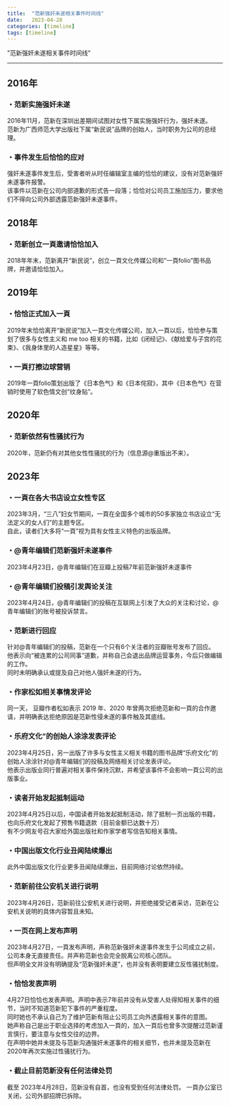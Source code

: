 ```yaml
---
title:  "范新强奸未遂相关事件时间线"
date:   2023-04-28
categories: [timeline]
tags: [timeline]
---
```


<summary>"范新强奸未遂相关事件时间线"</summary>

---


## 2016年 ##
### ・范新实施强奸未遂<br>
2016年11月，范新在深圳出差期间试图对女性下属实施强奸行为，强奸未遂。<br>范新为广⻄师范大学出版社下属“新⺠说”品牌的创始人，当时职务为公司的总经理。<br>
### ・事件发生后恰恰的应对<br>
强奸未遂事件发生后，受害者听从时任编辑室主编的恰恰的建议，没有对范新强奸未遂事件报警。<br>该事件以范新在公司内部道歉的形式告一段落；恰恰对公司员工施加压力，要求他们不得向公司外部透露范新强奸未遂事件。<br>
## 2018年 ##
### ・范新创立一頁邀请恰恰加入<br>
2018年年末，范新离开“新民说”，创立一頁文化传媒公司和”一頁folio”图书品牌，并邀请恰恰加入。<br>
## 2019年 ##
### ・恰恰正式加入一頁<br>
2019年末恰恰离开“新⺠说”加入一頁文化传媒公司，加入一頁以后，恰恰参与策划了很多与女性主义和 me too 相关的书籍，比如《闭经记》、《献给爱与子宫的花束》、《我身体里的人造星星》等等。<br>
### ・一頁打擦边球营销 <br>
2019年一頁folio策划出版了《日本色气》和《日本侘寂》，其中《日本色气》在营销时使用了软色情文创“纹身贴”。
## 2020年 ##
### ・范新依然有性骚扰行为<br>
2020年，范新仍有对其他女性性骚扰的行为（信息源@重版出不来）。
## 2023年 ##
### ・一頁在各大书店设立女性专区<br>
2023年3月，“三八”妇女节期间，一頁在全国多个城市的50多家独立书店设立“无法定义的女人们”的主题专区。<br>自此，读者们大多将“一頁”视为具有女性主义特色的出版品牌。<br>
### ・@⻘年编辑们范新强奸未遂事件<br>
2023年4月23日，@⻘年编辑们在豆瓣上投稿7年前范新强奸未遂事件<br>
### ・@⻘年编辑们投稿引发舆论关注<br>
2023年4月24日，@⻘年编辑们的投稿在互联网上引发了大众的关注和讨论，@⻘年编辑们的账号被投诉禁言。<br>
### ・范新进行回应<br>
 针对@⻘年编辑们的投稿，范新在一个只有6个关注者的豆瓣账号发布了回应。<br>他表示向“被连累的公司同事”道歉，并称自己会退出品牌运营事务，今后只做编辑的工作。<br>同时未明确承认或提及自己对他人强奸未遂的行为。<br>
### ・作家松如相关事情发评论<br>
同一天， 豆瓣作者松如表示 2019 年、2020 年曾两次拒绝范新和一頁的合作邀请，并明确表达拒绝原因是范新性侵未遂的事件触及其底线。<br>
### ・乐府文化”的创始人涂涂发表评论<br>
2023年4月25日，另一出版了许多与女性主义相关书籍的图书品牌“乐府文化”的创始人涂涂针对@⻘年编辑们的投稿及网络相关讨论发表评论。<br>他表示出版业同行普遍对相关事件保持沉默，并希望该事件不会影响一頁公司的出版事业。<br>
### ・读者开始发起抵制运动<br>
2023年4月25日以后，中国读者开始发起抵制活动，除了抵制⼀⻚出版的书籍，也向乐府文化发起了预售书籍退款（⽬前金额已达数⼗万）<br>有不少网友号召大家给外国出版社和作家学者写信告知相关事情。<br>
### ・中国出版文化行业丑闻陆续爆出
此外中国出版⽂化⾏业更多丑闻陆续爆出，⽬前网络讨论依然持续。<br>
### ・范新前往公安机关进行说明<br>
2023年4月26日，范新前往公安机关进行说明，并拒绝接受记者采访，范新在公安机关说明的具体内容暂且未知。<br>
### ・一页在网上发布声明<br>
2023年4月27日，一頁发布声明，声称范新强奸未遂事件发生于公司成立之前，公司本身无直接责任。并声称范新也会完全脱离公司核心团队。<br>但声明全文并没有明确提及“范新强奸未遂”，也并没有表明要建立反性骚扰制度。<br>
### ・恰恰发表声明
4月27日恰恰也发表声明。声明中表示7年前并没有从受害人处得知相关事件的细节，当时不知道范新犯下事件的严重程度。<br>同时她也不承认自己为了维护范新有阻止公司员工向外透露相关事件的意图。<br>她声称自己是出于职业选择的考虑加入一頁的，加入一頁后也曾多次提醒过范新谨言慎行，要注意与女性交往的边界。<br>在声明中她并未提及与范新沟通强奸未遂事件的相关细节，也并未提及范新在2020年再次实施过性骚扰行为。<br>
### ・截止目前范新没有任何法律处罚<br>
截至 2023年4月28日，范新没有自首，也没有受到任何法律处罚。 一頁办公室已关闭，公司外部招牌已拆除。

